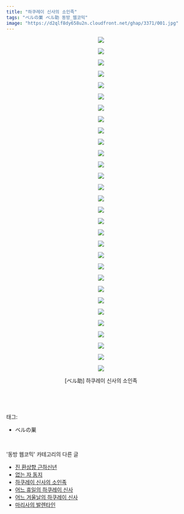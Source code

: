 ```yaml
---
title: "하쿠레이 신사의 소인족"
tags: "ベルの巣 ベル助 동방_웹코믹"
image: "https://d2qlf8dy658u2n.cloudfront.net/ghap/3371/001.jpg"
---
```

<div class="article">
<p style="text-align: center; clear: none; float: none;"><img src="{{ site.imgserver12 }}/ghap/3371/001.jpg"/></p>
<p style="text-align: center; clear: none; float: none;"><img src="{{ site.imgserver12 }}/ghap/3371/002.jpg"/></p>
<p style="text-align: center; clear: none; float: none;"><img src="{{ site.imgserver12 }}/ghap/3371/003.jpg"/></p>
<p style="text-align: center; clear: none; float: none;"><img src="{{ site.imgserver12 }}/ghap/3371/004.jpg"/></p>
<p style="text-align: center; clear: none; float: none;"><img src="{{ site.imgserver12 }}/ghap/3371/005.jpg"/></p>
<p style="text-align: center; clear: none; float: none;"><img src="{{ site.imgserver12 }}/ghap/3371/006.jpg"/></p>
<p style="text-align: center; clear: none; float: none;"><img src="{{ site.imgserver12 }}/ghap/3371/007.jpg"/></p>
<p style="text-align: center; clear: none; float: none;"><img src="{{ site.imgserver12 }}/ghap/3371/008.jpg"/></p>
<p style="text-align: center; clear: none; float: none;"><img src="{{ site.imgserver12 }}/ghap/3371/009.jpg"/></p>
<p style="text-align: center; clear: none; float: none;"><img src="{{ site.imgserver12 }}/ghap/3371/010.jpg"/></p>
<p style="text-align: center; clear: none; float: none;"><img src="{{ site.imgserver12 }}/ghap/3371/011.jpg"/></p>
<p style="text-align: center; clear: none; float: none;"><img src="{{ site.imgserver12 }}/ghap/3371/012.jpg"/></p>
<p style="text-align: center; clear: none; float: none;"><img src="{{ site.imgserver12 }}/ghap/3371/013.jpg"/></p>
<p style="text-align: center; clear: none; float: none;"><img src="{{ site.imgserver12 }}/ghap/3371/014.jpg"/></p>
<p style="text-align: center; clear: none; float: none;"><img src="{{ site.imgserver12 }}/ghap/3371/015.jpg"/></p>
<p style="text-align: center; clear: none; float: none;"><img src="{{ site.imgserver12 }}/ghap/3371/016.jpg"/></p>
<p style="text-align: center; clear: none; float: none;"><img src="{{ site.imgserver12 }}/ghap/3371/017.jpg"/></p>
<p style="text-align: center; clear: none; float: none;"><img src="{{ site.imgserver12 }}/ghap/3371/018.jpg"/></p>
<p style="text-align: center; clear: none; float: none;"><img src="{{ site.imgserver12 }}/ghap/3371/019.jpg"/></p>
<p style="text-align: center; clear: none; float: none;"><img src="{{ site.imgserver12 }}/ghap/3371/020.jpg"/></p>
<p style="text-align: center; clear: none; float: none;"><img src="{{ site.imgserver12 }}/ghap/3371/021.jpg"/></p>
<p style="text-align: center; clear: none; float: none;"><img src="{{ site.imgserver12 }}/ghap/3371/022.jpg"/></p>
<p style="text-align: center; clear: none; float: none;"><img src="{{ site.imgserver12 }}/ghap/3371/023.jpg"/></p>
<p style="text-align: center; clear: none; float: none;"><img src="{{ site.imgserver12 }}/ghap/3371/024.jpg"/></p>
<p style="text-align: center; clear: none; float: none;"><img src="{{ site.imgserver12 }}/ghap/3371/025.jpg"/></p>
<p style="text-align: center; clear: none; float: none;"><img src="{{ site.imgserver12 }}/ghap/3371/026.jpg"/></p>
<p style="text-align: center; clear: none; float: none;"><img src="{{ site.imgserver12 }}/ghap/3371/027.jpg"/></p>
<p style="text-align: center; clear: none; float: none;"><img src="{{ site.imgserver12 }}/ghap/3371/028.jpg"/></p>
<p style="text-align: center; clear: none; float: none;"><img src="{{ site.imgserver12 }}/ghap/3371/029.jpg"/></p>
<p style="text-align: center; clear: none; float: none;"><img src="{{ site.imgserver12 }}/ghap/3371/030.jpg"/></p>
<p style="text-align: center; clear: none; float: none;">[ベル助] 하쿠레이 신사의 소인족</p>
<p><br/></p>
</div><br/>
<div class="tagTrail">
<p>태그: </p>
<ul>
<li>ベルの巣</li>
</ul>
</div><br/>
<div class="another">
<p>'동방 웹코믹' 카테고리의 다른 글</p>
<ul>
<li><a href="/ghap_3373">진 환상향 근하신년</a></li>
<li><a href="/ghap_3372">없는 자 동지</a></li>
<li><a href="/ghap_3371">하쿠레이 신사의 소인족</a></li>
<li><a href="/ghap_3370">어느 휴일의 하쿠레이 신사</a></li>
<li><a href="/ghap_3369">어느 겨울날의 하쿠레이 신사</a></li>
<li><a href="/ghap_3368">마리사의 발렌타인</a></li>
</ul>
</div><br/>
<div class="cb_module cb_fluid">
<div class="cb_wrt cb_profile">
</div><!-- commentList close -->
</div><br/>
